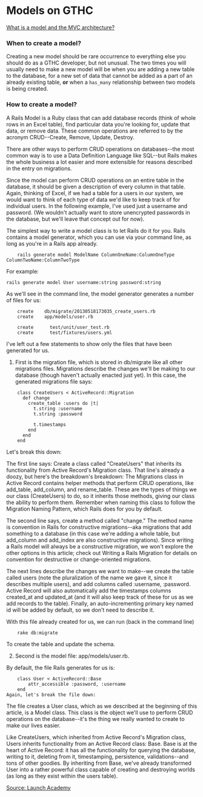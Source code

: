 # Models on GTHC

[What is a model and the MVC architecture?](https://en.wikipedia.org/wiki/Model–view–controller)

### When to create a model?
Creating a new model should be rare occurrence to everything else you should do as a GTHC developer, but not unusual. The two times you will usually need to make a new model will be when you are adding a new table to the database, for a new set of data that cannot be added as a part of an already existing table, __or__ when a `has_many` relationship between two models is being created.

### How to create a model?
A Rails Model is a Ruby class that can add database records (think of whole rows in an Excel table), find particular data you're looking for, update that data, or remove data. These common operations are referred to by the acronym CRUD--Create, Remove, Update, Destroy.

There are other ways to perform CRUD operations on databases--the most common way is to use a Data Definition Language like SQL--but Rails makes the whole business a lot easier and more extensible for reasons described in the entry on migrations.

Since the model can perform CRUD operations on an entire table in the database, it should be given a description of every column in that table. Again, thinking of Excel, if we had a table for a users in our system, we would want to think of each type of data we'd like to keep track of for individual users. In the following example, I've used just a username and password. (We wouldn't actually want to store unencrypted passwords in the database, but we'll leave that concept out for now).

The simplest way to write a model class is to let Rails do it for you. Rails contains a model generator, which you can use via your command line, as long as you're in a Rails app already.
```
    rails generate model ModelName ColumnOneName:ColumnOneType ColumnTwoName:ColumnTwoType
```
For example:

    rails generate model User username:string password:string
As we'll see in the command line, the model generator generates a number of files for us:

```
    create    db/migrate/20130518173035_create_users.rb
    create    app/models/user.rb

    create      test/unit/user_test.rb
    create      test/fixtures/users.yml
```

I've left out a few statements to show only the files that have been generated for us.

1) First is the migration file, which is stored in db/migrate like all other migrations files. Migrations describe the changes we'll be making to our database (though haven't actually enacted just yet). In this case, the generated migrations file says:

```
    class CreateUsers < ActiveRecord::Migration
      def change
        create_table :users do |t|
          t.string :username
          t.string :password

          t.timestamps
        end
      end
    end
```

Let's break this down:

The first line says: Create a class called "CreateUsers" that inherits its functionality from Active Record's Migration class. That line's already a doozy, but here's the breakdown's breakdown: The Migrations class in Active Record contains helper methods that perform CRUD operations, like add_table, add_column, and rename_table. These are the types of things we our class (CreateUsers) to do, so it inherits those methods, giving our class the ability to perform them. Remember when naming this class to follow the Migration Naming Pattern, which Rails does for you by default.

The second line says, create a method called "change." The method name is convention in Rails for constructive migrations--aka migrations that add something to a database (in this case we're adding a whole table, but add_column and add_index are also constructive migrations). Since writing a Rails model will always be a constructive migration, we won't explore the other options in this article; check out Writing a Rails Migration for details on convention for destructive or change-oriented migrations.

The next lines describe the changes we want to make--we create the table called users (note the pluralization of the name we gave it, since it describes multiple users), and add columns called :username, :password. Active Record will also automatically add the timestamps columns created_at and updated_at (and it will also keep track of these for us as we add records to the table). Finally, an auto-incrementing primary key named id will be added by default, so we don't need to describe it.

With this file already created for us, we can run (back in the command line)
```
    rake db:migrate
```
To create the table and update the schema.

2) Second is the model file: app/models/user.rb.

By default, the file Rails generates for us is:

```
    class User < ActiveRecord::Base
        attr_accessible :password, :username
    end
Again, let's break the file down:
```


The file creates a User class, which as we described at the beginning of this article, is a Model class. This class is the object we'll use to perform CRUD operations on the database--it's the thing we really wanted to create to make our lives easier.

Like CreateUsers, which inherited from Active Record's Migration class, Users inherits functionality from an Active Record class: Base. Base is at the heart of Active Record: it has all the functionality for querying the database, writing to it, deleting from it, timestamping, persistence, validations--and tons of other goodies. By inheriting from Base, we've already transformed User into a rather powerful class capable of creating and destroying worlds (as long as they exist within the users table).

[Source: Launch Academy](https://launchacademy.com/codecabulary/learn-rails/writing-a-rails-model)

